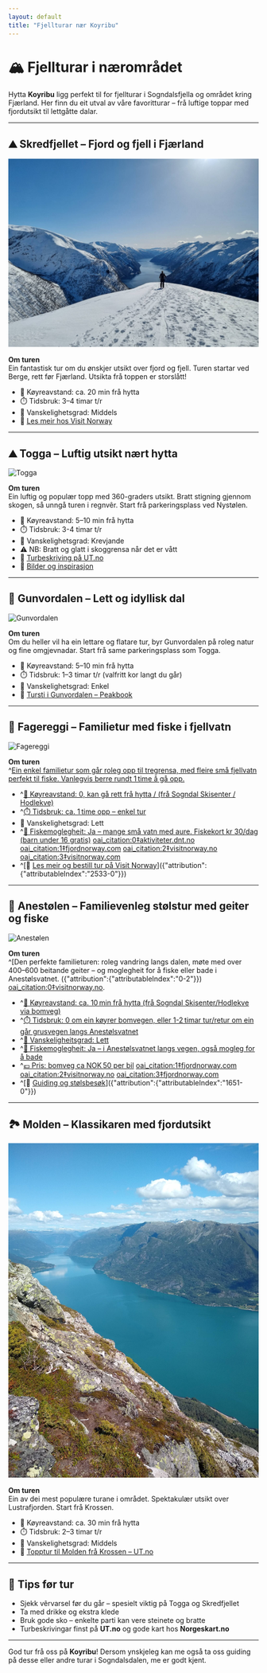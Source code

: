 ```yaml
---
layout: default
title: "Fjellturar nær Koyribu"
---
```


# 🏔️ Fjellturar i nærområdet

Hytta **Koyribu** ligg perfekt til for fjellturar i Sogndalsfjella og området kring Fjærland. Her finn du eit utval av våre favoritturar – frå luftige toppar med fjordutsikt til lettgåtte dalar.

---

## ⛰️ Skredfjellet – Fjord og fjell i Fjærland

![Skredfjellet](img/skrefjellet.jpeg)

**Om turen**  
Ein fantastisk tur om du ønskjer utsikt over fjord og fjell. Turen startar ved Berge, rett før Fjærland. Utsikta frå toppen er storslått!

- 🚗 Køyreavstand: ca. 20 min frå hytta
- ⏱️ Tidsbruk: 3–4 timar t/r
- 🥾 Vanskelighetsgrad: Middels
- 🔗 [Les meir hos Visit Norway](https://www.visitnorway.no/listings/fjell-og-fjord-vandring-til-skredfjellet-i-fj%C3%A6rland/246118/)

---

## ⛰️ Togga – Luftig utsikt nært hytta

![Togga](https://www.fjellvenner.no/wp-content/uploads/2022/06/Togga-topptur-fjellvenner.jpg)

**Om turen**  
Ein luftig og populær topp med 360-graders utsikt. Bratt stigning gjennom skogen, så unngå turen i regnvêr. Start frå parkeringsplass ved Nystølen.

- 🚗 Køyreavstand: 5–10 min frå hytta
- ⏱️ Tidsbruk: 3-4 timar t/r
- 🥾 Vanskelighetsgrad: Krevjande
- ⚠️ NB: Bratt og glatt i skoggrensa når det er vått
- 🔗 [Turbeskriving på UT.no](https://ut.no/turforslag/116454)  
- 🔗 [Bilder og inspirasjon](https://www.fjellvenner.no/fjellturer-i-andre-fjellomraader/togga-1205-moh)

---

## 🌿 Gunvordalen – Lett og idyllisk dal

![Gunvordalen](https://peakbook.org/media/images/peakbook-element-63255.jpg)

**Om turen**  
Om du heller vil ha ein lettare og flatare tur, byr Gunvordalen på roleg natur og fine omgjevnadar. Start frå same parkeringsplass som Togga.

- 🚗 Køyreavstand: 5–10 min frå hytta
- ⏱️ Tidsbruk: 1–3 timar t/r (valfritt kor langt du går)
- 🥾 Vanskelighetsgrad: Enkel
- 🔗 [Tursti i Gunvordalen – Peakbook](https://peakbook.org/no/peakbook-element/63255/Tursti+Gunvordalen.html)

---
## 🎣 Fagereggi – Familietur med fiske i fjellvatn

![Fagereggi](img/fagereggi-vatn-regn-jpeg)

**Om turen**  
^[Ein enkel familietur som går roleg opp til tregrensa, med fleire små fjellvatn perfekt til fiske. Vanlegvis berre rundt 1 time å gå opp.]({"attribution":{"attributableIndex":"0-15"}})

- ^[🚗 Køyreavstand: 0, kan gå rett frå hytta / (frå Sogndal Skisenter / Hodlekve)]({"attribution":{"attributableIndex":"0-16"}})  
- ^[⏱️ Tidsbruk: ca. 1 time opp – enkel tur]({"attribution":{"attributableIndex":"0-17"}})  
- 🥾 Vanskelighetsgrad: Lett  
- ^[🎣 Fiskemoglegheit: Ja – mange små vatn med aure. Fiskekort kr 30/dag (barn under 16 gratis)]({"attribution":{"attributableIndex":"0-18"}})  [oai_citation:0‡aktiviteter.dnt.no](https://aktiviteter.dnt.no/register/turtilengjadalenmedsogndalgalag1_24022025023334?utm_source=chatgpt.com) [oai_citation:1‡fjordnorway.com](https://www.fjordnorway.com/en/see-and-do/ski-weekend-in-sogndal?utm_source=chatgpt.com) [oai_citation:2‡visitnorway.no](https://www.visitnorway.no/listings/g%C3%A5tur-til-fagreggi/261753/?utm_source=chatgpt.com) [oai_citation:3‡visitnorway.com](https://www.visitnorway.com/listings/hike-to-fagreggi/261752/?utm_source=chatgpt.com)  
- ^[🔗 [Les meir og bestill tur på Visit Norway](https://www.visitnorway.com/listings/hike-to-fagreggi/261752/)]({"attribution":{"attributableIndex":"2533-0"}})

---

## 🐐 Anestølen – Familievenleg stølstur med geiter og fiske

![Anestølen](https://www.visitnorway.com/listings/guida-st%C3%B8lsbes%C3%B8k-anest%C3%B8len-sogndal/245705/)

**Om turen**  
^[Den perfekte familieturen: roleg vandring langs dalen, møte med over 400–600 beitande geiter – og moglegheit for å fiske eller bade i Anestølsvatnet. ({"attribution":{"attributableIndex":"0-2"}})  [oai_citation:0‡visitnorway.no](https://www.visitnorway.no/listings/guida-st%C3%B8lsbes%C3%B8k-anest%C3%B8len-sogndal/245705/?utm_source=chatgpt.com).

- ^[🚗 Køyreavstand: ca. 10 min frå hytta (frå Sogndal Skisenter/Hodlekve via bomveg)]({"attribution":{"attributableIndex":"1299-0"}})
- ^[⏱️ Tidsbruk: 0 om ein køyrer bomvegen, eller 1-2 timar tur/retur om ein går grusvegen langs Anestølsvatnet]({"attribution":{"attributableIndex":"1299-1"}})  
- ^[🥾 Vanskeligheitsgrad: Lett]({"attribution":{"attributableIndex":"1299-2"}})  
- ^[🎣 Fiskemoglegheit: Ja – i Anestølsvatnet langs vegen, også mogleg for å bade]({"attribution":{"attributableIndex":"1299-3"}})  
- ^[💶 Pris: bomveg ca NOK 50 per bil]({"attribution":{"attributableIndex":"1299-4"}})  [oai_citation:1‡fjordnorway.com](https://www.fjordnorway.com/no/se-og-gjore/sykkeltur-til-anestolen?utm_source=chatgpt.com) [oai_citation:2‡visitnorway.no](https://www.visitnorway.no/listings/guida-st%C3%B8lsbes%C3%B8k-anest%C3%B8len-sogndal/245705/?utm_source=chatgpt.com) [oai_citation:3‡fjordnorway.com](https://www.fjordnorway.com/no/se-og-gjore/guida-stolsbesok-anestolen-sogndal?utm_source=chatgpt.com)  
- ^[🔗 [Guiding og stølsbesøk](https://www.visitnorway.no/listings/guida-st%C3%B8lsbes%C3%B8k-anest%C3%B8len-sogndal/245705/)]({"attribution":{"attributableIndex":"1651-0"}})


---

## 🏞️ Molden – Klassikaren med fjordutsikt

![Molden](img/molden.jpeg)

**Om turen**  
Ein av dei mest populære turane i området. Spektakulær utsikt over Lustrafjorden. Start frå Krossen.

- 🚗 Køyreavstand: ca. 30 min frå hytta
- ⏱️ Tidsbruk: 2–3 timar t/r
- 🥾 Vanskelighetsgrad: Middels
- 🔗 [Topptur til Molden frå Krossen – UT.no](https://ut.no/turforslag/118573/topptur-til-molden-fra-krossen)

---

## 🧭 Tips før tur
- Sjekk vêrvarsel før du går – spesielt viktig på Togga og Skredfjellet
- Ta med drikke og ekstra klede
- Bruk gode sko – enkelte parti kan vere steinete og bratte
- Turbeskrivingar finst på **UT.no** og gode kart hos **Norgeskart.no**

---

God tur frå oss på **Koyribu**!
Dersom ynskjeleg kan me også ta oss guiding på desse eller andre turar i Sogndalsdalen, me er godt kjent.
